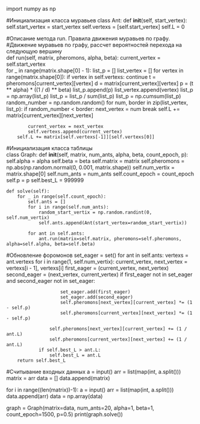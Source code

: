 import numpy as np

#Инициализация класса муравьев 
class Ant:
    def __init__(self, start_vertex):
        self.start_vertex = start_vertex
        self.vertexs = [self.start_vertex]
        self.L = 0
        
#Описание метода run. Правила движения муравьев по графу. 
#Движение муравьев по графу, рассчет вероятностей перехода на следующую вершину    
    def run(self, matrix, pheromons, alpha, beta):
        current_vertex = self.start_vertex  
        for _ in range(matrix.shape[0] - 1):
            list_p = []
            list_vertex = []
            for vertex in range(matrix.shape[0]):
                if vertex in self.vertexs:
                    continue
                t = pheromons[current_vertex][vertex]
                d = matrix[current_vertex][vertex]
                p = (t ** alpha) * ((1 / d) ** beta)
                list_p.append(p)
                list_vertex.append(vertex)
            list_p = np.array(list_p)
            list_p = list_p / sum(list_p)
            list_p = np.cumsum(list_p)
            random_number = np.random.random()
            for num, border in zip(list_vertex, list_p):
                if random_number < border:
                    next_vertex = num
                    break
            self.L += matrix[current_vertex][next_vertex]

            current_vertex = next_vertex
            self.vertexs.append(current_vertex)
        self.L += matrix[self.vertexs[-1]][self.vertexs[0]]
#Инициализация класса таблицы         
class Graph:
    def __init__(self, matrix, num_ants, alpha, beta, count_epoch, p):
        self.alpha = alpha
        self.beta = beta
        self.matrix = matrix
        self.pheromons = np.abs(np.random.normal(0, 0.001, matrix.shape))
        self.num_vertix = matrix.shape[0]
        self.num_ants = num_ants
        self.count_epoch = count_epoch
        self.p = p
        self.best_L = 999999

    def solve(self):
        for _ in range(self.count_epoch):
            self.ants = []
            for i in range(self.num_ants):
                random_start_vertix = np.random.randint(0, self.num_vertix)
                self.ants.append(Ant(start_vertex=random_start_vertix))

            for ant in self.ants:
                ant.run(matrix=self.matrix, pheromons=self.pheromons, alpha=self.alpha, beta=self.beta)
#Обновление форомонов 
            set_eager = set()
            for ant in self.ants:
                vertexs = ant.vertexs
                for i in range(1, self.num_vertix):
                    current_vertex, next_vertex = vertexs[i - 1], vertexs[i]
                    first_eager = (current_vertex, next_vertex)
                    second_eager = (next_vertex, current_vertex)
                    if first_eager not in set_eager and second_eager not in set_eager:

                        set_eager.add(first_eager)
                        set_eager.add(second_eager)
                        self.pheromons[next_vertex][current_vertex] *= (1 - self.p)
                        self.pheromons[current_vertex][next_vertex] *= (1 - self.p)

                    self.pheromons[next_vertex][current_vertex] += (1 / ant.L)
                    self.pheromons[current_vertex][next_vertex] += (1 / ant.L)
                if self.best_L > ant.L:
                    self.best_L = ant.L
        return self.best_L

#Считывание входных данных
a = input()
arr = list(map(int, a.split()))
matrix = arr
data = []
data.append(matrix)

for i in range((len(matrix))-1):
    a = input()
    arr = list(map(int, a.split()))
    data.append(arr)
data = np.array(data)

graph = Graph(matrix=data, num_ants=20, alpha=1, beta=1, count_epoch=1500, p=0.5)
print(graph.solve())
